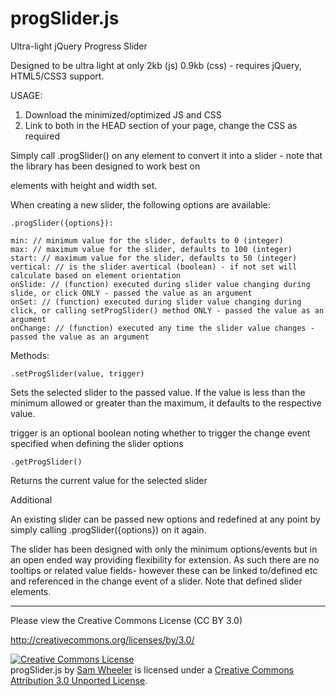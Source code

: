 progSlider.js
=============

Ultra-light jQuery Progress Slider

Designed to be ultra light at only 2kb (js) 0.9kb (css) - requires jQuery, HTML5/CSS3 support.

USAGE:

1. Download the minimized/optimized JS and CSS
2. Link to both in the HEAD section of your page, change the CSS as required


Simply call .progSlider() on any element to convert it into a slider - note that the library has been designed to work best on <div> elements with height and width set.

When creating a new slider, the following options are available:
```
.progSlider({options}):
```

```
min: // minimum value for the slider, defaults to 0 (integer)
max: // maximum value for the slider, defaults to 100 (integer)
start: // maximum value for the slider, defaults to 50 (integer)
vertical: // is the slider avertical (boolean) - if not set will calculate based on element orientation
onSlide: // (function) executed during slider value changing during slide, or click ONLY - passed the value as an argument
onSet: // (function) executed during slider value changing during click, or calling setProgSlider() method ONLY - passed the value as an argument
onChange: // (function) executed any time the slider value changes - passed the value as an argument
```

Methods:
```
.setProgSlider(value, trigger)
```
Sets the selected slider to the passed value. If the value is less than the minimum allowed or greater than the maximum, it defaults to the respective value.

trigger is an optional boolean noting whether to trigger the change event specified when defining the slider options
```
.getProgSlider()
```
Returns the current value for the selected slider


Additional

An existing slider can be passed new options and redefined at any point by simply calling .progSlider({options}) on it again.

The slider has been designed with only the minimum options/events but in an open ended way providing flexibility for extension. As such there are no tooltips or related value fields- however these can be linked to/defined etc and referenced in the change event of a slider. Note that defined slider elements.

----------------------

Please view the Creative Commons License (CC BY 3.0)

http://creativecommons.org/licenses/by/3.0/

<a rel="license" href="http://creativecommons.org/licenses/by/3.0/deed.en_US"><img alt="Creative Commons License" style="border-width:0" src="http://i.creativecommons.org/l/by/3.0/88x31.png" /></a><br /><span xmlns:dct="http://purl.org/dc/terms/" property="dct:title">progSlider.js</span> by <a xmlns:cc="http://creativecommons.org/ns#" href="http://www.samwheeler.info" property="cc:attributionName" rel="cc:attributionURL">Sam Wheeler</a> is licensed under a <a rel="license" href="http://creativecommons.org/licenses/by/3.0/deed.en_US">Creative Commons Attribution 3.0 Unported License</a>.
